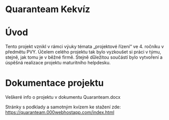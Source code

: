 # Quaranteam Kekvíz

# Úvod

Tento projekt vznikl v rámci výuky témata „projektové řízení“ ve 4. ročníku v předmětu PVY. Účelem celého projektu tak bylo vyzkoušet si práci v týmu, stejně, jak tomu je v běžné firmě. Stejně důležitou součástí bylo vytvoření a úspěšná realizace projektu maturitního helpdesku.  
  
# Dokumentace projektu
Veškeré info o projektu v dokumentu Quaranteam.docx  

Stránky s podklady a samotným kvízem ke stažení zde:  
https://quaranteam.000webhostapp.com/index.html
